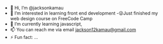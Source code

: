 - 👋 Hi, I’m @jacksonkamau
- 👀 I’m interested in learning front end development
-😜Just finished my web design course on FreeCode Camp
- 🌱 I’m currently learning javascript,
- 📫 You can reach me via email jackson12kamau@gmail.com
- ⚡ Fun fact: ...
<!---
jacksonkamau/jacksonkamau is a ✨ special ✨ repository because its `README.md` (this file) appears on your GitHub profile.
You can click the Preview link to take a look at your changes.
--->
